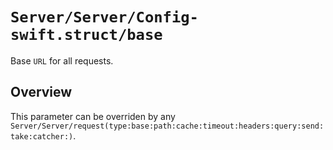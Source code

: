 # ``Server/Server/Config-swift.struct/base``

Base `URL` for all requests.

## Overview

This parameter can be overriden by any ``Server/Server/request(type:base:path:cache:timeout:headers:query:send:take:catcher:)``.
